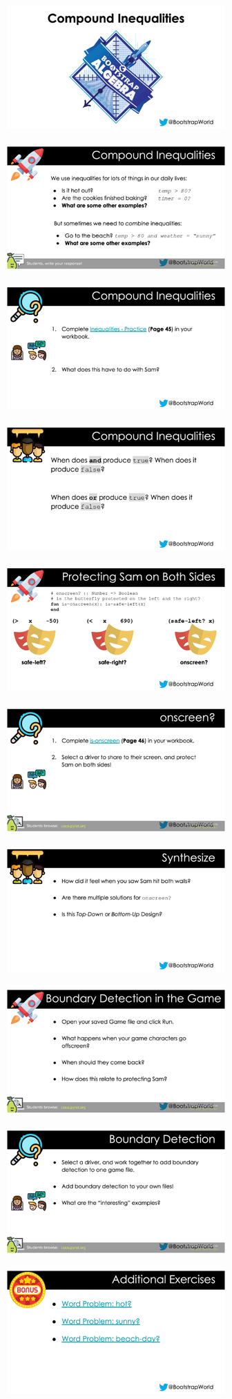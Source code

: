 #

![Compound_Inequalities-Pyret-0000.png](Compound_Inequalities-Pyret-0000.png)

#

![Compound_Inequalities-Pyret-0001.png](Compound_Inequalities-Pyret-0001.png)

#

![Compound_Inequalities-Pyret-0002.png](Compound_Inequalities-Pyret-0002.png)

#

![Compound_Inequalities-Pyret-0003.png](Compound_Inequalities-Pyret-0003.png)

#

![Compound_Inequalities-Pyret-0004.png](Compound_Inequalities-Pyret-0004.png)

#

![Compound_Inequalities-Pyret-0005.png](Compound_Inequalities-Pyret-0005.png)

#

![Compound_Inequalities-Pyret-0006.png](Compound_Inequalities-Pyret-0006.png)

#

![Compound_Inequalities-Pyret-0007.png](Compound_Inequalities-Pyret-0007.png)

#

![Compound_Inequalities-Pyret-0008.png](Compound_Inequalities-Pyret-0008.png)

#

![Compound_Inequalities-Pyret-0009.png](Compound_Inequalities-Pyret-0009.png)

